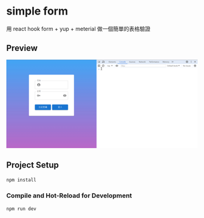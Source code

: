 # simple form
用 react hook form + yup + meterial 做一個簡單的表格驗證

## Preview
<img src="src/assets/preview1.gif" />

## Project Setup

```sh
npm install
```

### Compile and Hot-Reload for Development

```sh
npm run dev
```